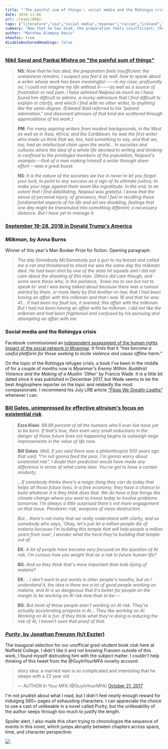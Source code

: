 ```yaml
---
title: "'The painful sum of things'; social media and the Rohingya crisis; and 'Purity' by Jonathan Franzen"
date: 2018-11-06
url: /reads/0002
tags: ["literature","usa","social media","myanmar","racism","ireland","bill gates","effective altruism","identity","colonialism","development","culture","politics","pankaj mishra"]
summary: "Now that he has died, the preparation feels insufficient: the uneasiness remains. I suspect you feel it as well: how to speak about a writer whose work has been meaningful—--in my case, profoundly so; I could not imagine my life without it—--as well as a source of frustration or real pain. I have admired Naipaul as much as I have found him difficult to admire, a murky admixture that I find difficult to explain or clarify, and which I find with no other writer, to anything like the same degree."
author: "Matthew Alampay Davis"
showToc: true
disableAnchoredHeadings: false
---
```


### [Nikil Saval and Pankaj Mishra on "the painful sum of things"](https://nplusonemag.com/online-only/online-only/the-painful-sum-of-things/)

> **NS**: *Now that he has died, the preparation feels insufficient: the
> uneasiness remains. I suspect you feel it as well: how to speak about
> a writer whose work has been meaningful-----in my case, profoundly so;
> I could not imagine my life without it-----as well as a source of
> frustration or real pain. I have admired Naipaul as much as I have
> found him difficult to admire, a murky admixture that I find difficult
> to explain or clarify, and which I find with no other writer, to
> anything like the same degree. (Edward Said referred to his "pained
> admiration," and dissonant phrases of that kind are scattered through
> appreciations of his work.)*
>
> **PM**: *For many aspiring writers from modest backgrounds, in the
> West as well as in Asia, Africa, and the Caribbean, he was the first
> writer who made us think that we, too, had something to say, and that
> we, too, had an intellectual claim upon the world... In societies and
> cultures where the idea of a whole life devoted to writing and
> thinking is confined to the privileged members of the population,
> Naipaul's example---that of a man making himself a writer through
> sheer effort---was a great boost.*

> **NS**: *It is the nature of the societies we live in never to let you forget
> your luck, to point to any success as a sign of its ultimate justice;
> to make your rage against them seem like ingratitude. In the end, to
> an extent that I find debilitating, Naipaul was grateful. I know that
> the sense of personal injury, of grievance, that I feel in recalling
> these fundamental aspects of his life and art are disabling, feelings
> that one day might be transmuted into something different; a necessary
> distance. But I have yet to manage it.*

### [September 19-28, 2018 in Donald Trump's America](https://www.lrb.co.uk/v40/n20/eliot-weinberger/ten-typical-days-in-trumps-america)

### *Milkman*, by Anna Burns

Winner of this year's Man Booker Prize for fiction. Opening paragraph:

> *The day Somebody McSomebody put a gun to my breast and called me a
> cat and threatened to shoot me was the same day the milkman died. He
> had been shot by one of the state hit squads and I did not care about
> the shooting of this man. Others did care though, and some were those
> who, in the parlance, 'knew me to see but not to speak to' and I was
> being talked about because there was a rumour started by them, or more
> likely by first brother-in-law, that I had been having an affair with
> this milkman and that I was 18 and that he was 41... It had been my
> fault too, it seemed, this affair with the milkman. But I had not been
> having an affair witht he milkman. I did not like the milkman and had
> been frightened and confused by his pursuing and attempting an affair
> with me.*

### Social media and the Rohingya crisis

Facebook commissioned an [independent assessment of the human rights
impact of the social network in
Myanmar](https://newsroom.fb.com/news/2018/11/myanmar-hria/). It finds
that it *"has become a useful platform for those seeking to incite
violence and cause offline harm."*

On the topic of the Rohingya refugee crisis, a book I've been in the
middle of for a couple of months now is *Myanmar's Enemy Within:
Buddhist Violence and the Making of a Muslim 'Other'* by Francis Wade.
It is a little bit dated since it was published in December 2017, but
Wade seems to be the best Anglosphere reporter on the topic and
relatedly the most compassionate. I recommend his July LRB article
[*"Fleas We Greatly
Loathe"*](https://www.lrb.co.uk/v40/n13/francis-wade/fleas-we-greatly-loathe)
whenever I can.

### [Bill Gates, unimpressed by effective altruism's focus on existential risk](https://www.vox.com/future-perfect/2018/10/15/17957266/bill-gates-interview-poverty-economics-ai)

> **Ezra Klein**: *99.99 percent of all the humans who'll ever live have
> yet to be born. If that's true, then even very small reductions in the
> danger of those future lives not happening begins to outweigh large
> improvements in the value of life now.*
>
> **Bill Gates**: *Well, if you said there was a philanthropist 500
> years ago that said, "I'm not gonna feed the poor, I'm gonna worry
> about existential risk", I doubt their prediction would have made any
> difference in terms of what came later. You've got to have a certain
> modesty.*
>
> *...If somebody thinks there's a magic thing they can do today that
> helps all those future lives, in a free economy, they have a chance to
> build whatever it is they think does that. We do have a few things
> like climate change where you want to invest today to involve problems
> tomorrow. I'm always a little surprised there's not more engagement on
> that issue. Pandemic risk, weapons of mass destruction.*
>
> *But... there's not many that we really understand with clarity, and
> so somebody who says, 'Okay, let's just let a million people die of
> malaria because I'm building this temple that will help people a
> million years from now', I wonder what the heck they're building that
> temple out of.*
>
> **EK**: *A lot of people have become very focused on the question of
> AI risk. I'm curious how you weight that as a risk to future human
> life?*
>
> **BG**: *And so they think that's more important than kids dying of
> malaria?*
>
> **EK**: *...I don't want to put words in other people's mouths, but as
> I understand it, the idea is there are a lot of good people working on
> malaria, and AI is so dangerous that it's better for people on the
> margin to be working on AI risk now than to be---*
>
> **BG**: *But most of those people aren't working on AI risk. They're
> actually accelerating progress in AI... They like working on AI.
> Working on AI is fun. If they think what they're doing is reducing the
> risk of AI, I haven't seen that proof of that.*

### [*Purity*, by Jonathan Frenzen (h/t Eszter)](https://www.amazon.co.uk/Purity-Jonathan-Franzen/dp/0007532768)

The inaugural selection for our unofficial grad-student book club here
at Nuffield College. I didn't like it and not knowing Franzen outside of
this work, I found myself distrusting him with the subject matter. I
couldn't help thinking of this tweet from the @GuyInYourMFA novelty
account:

<blockquote class="twitter-tweet"><p lang="en" dir="ltr">story idea: a married man is so complicated and interesting that he sleeps with a 22 year old</p>&mdash; AUTHOR In Your MFA (@GuyInYourMFA) <a href="https://twitter.com/GuyInYourMFA/status/921725813405507589?ref_src=twsrc%5Etfw">October 21, 2017</a></blockquote> <script async src="https://platform.twitter.com/widgets.js" charset="utf-8"></script>

I'm not prudish about what I read, but I didn't feel nearly enough
reward for indulging 560+ pages of exhausting characters. I can
appreciate the choice to use a cast of unlikeable in a novel called
Purity, but the unlikeability of the author seeps through too much to
justify the length.

Spoiler alert, I also made this chart trying to chronologize the
sequence of events in this novel, which jumps abruptly between chapters
across space, time, and character perspective:

![](/blog/blog-files/purity.jpg)
